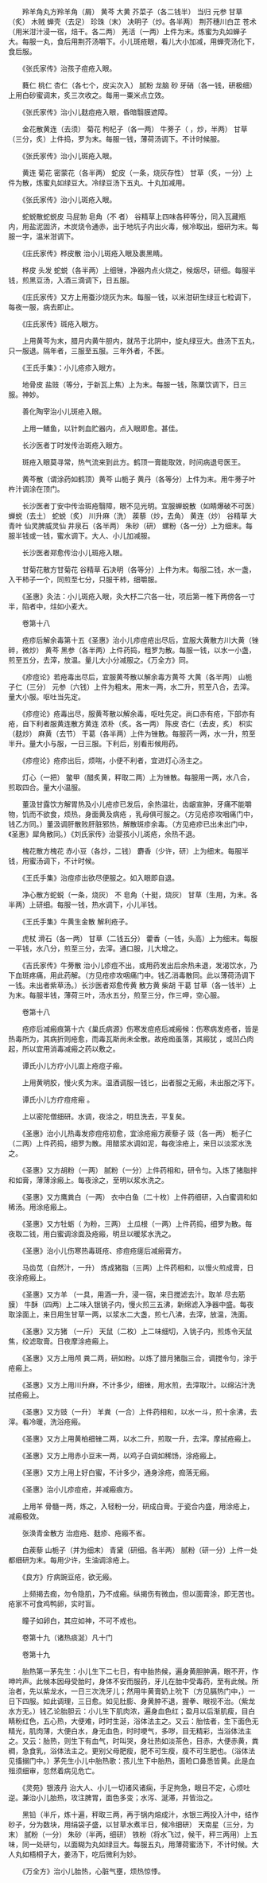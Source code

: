<!-- { "loadSidebar": true } -->
　　羚羊角丸方羚羊角（屑） 黄芩 大黄 芥菜子（各二钱半） 当归 元参 甘草（炙） 木贼 蝉壳（去足） 珍珠（末） 决明子（炒。各半两） 荆芥穗川白芷 苍术（用米泔汁浸一宿，焙干。各二两） 羌活（一两）上件为末。炼蜜为丸如蝉子大。每服一丸，食后用荆芥汤嚼下。小儿斑疮眼，看儿大小加减，用蝉壳汤化下，食后服。

　　《张氏家传》治孩子痘疮入眼。

　　蕤仁 桃仁 杏仁（各七个，皮尖次入） 腻粉 龙脑 砂 牙硝（各一钱，研极细）上用白砂蜜调末，炙三次收之。每用一粟米点立效。

　　《张氏家传》治小儿麸痘疮入眼，昏暗翳膜遮障。

　　金花散黄连（去须） 菊花 枸杞子（各一两） 牛蒡子（ ，炒，半两） 甘草（三分，炙）上件捣，罗为末。每服一钱，薄荷汤调下。不计时候服。

　　《张氏家传》治小儿斑疮入眼。

　　黄连 菊花 密蒙花（各半两） 蛇皮（一条，烧灰存性） 甘草（炙，一分）上件为散，炼蜜丸如绿豆大。冷绿豆汤下五丸、十丸加减用。

　　《张氏家传》治小儿斑疮入眼。

　　蛇蜕散蛇蜕皮 马屁勃 皂角（不 者） 谷精草上四味各秤等分，同入瓦藏瓶内，用盐泥固济，木炭烧令通赤，出于地坑子内出火毒，候冷取出，细研为末。每服一字，温米泔调下。

　　《庄氏家传》桦皮散 治小儿斑疮入眼及裹黑睛。

　　桦皮 头发 蛇蜕（各半两）上细锉，净器内点火烧之，候烟尽，研细。每服半钱，煎黑豆汤，入酒三滴调下，日五服。

　　《庄氏家传》又方上用蚕沙烧灰为末。每服一钱，以米泔研生绿豆七粒调下，每夜一服，病去即止。

　　《庄氏家传》斑疮入眼方。

　　上用黄芩为末，腊月内黄牛胆内，就吊于北阴中，旋丸绿豆大。曲汤下五丸，只一服退。隔年者，三服至五服。三年外者，不医。

　　《王氏手集》：小儿疮疹入眼方。

　　地骨皮 盐豉（等分，于新瓦上焦）上为末。每服一钱，陈粟饮调下，日三服。神妙。

　　善化陶宰治小儿斑疮入眼。

　　上用一鳝鱼，以针刺血贮器内，点入眼即愈。甚佳。

　　长沙医者丁时发传治斑疮入眼方。

　　斑疮入眼莫寻常，热气流来到此方。鹤顶一膏能取效，时间病退号医王。

　　黄芩散（谓涂药如鹤顶）黄芩 山栀子 黄丹（各等分）上件为末。用牛蒡子叶杵汁调涂在顶门。

　　长沙医者丁安中传治斑疮翳障，眼不见光明。宜服蝉蜕散（如睛爆破不可医）蝉蜕（去土） 蛇蜕（炙） 川升麻（洗） 蒺藜（炒，去角） 黄连（炒） 谷精草 大青叶 仙灵脾威灵仙 井泉石（各半两） 朱砂（研） 螺粉（各一分）上为细末。每服半钱或一钱，蜜水调下。大人、小儿加减服。

　　长沙医者郑愈传治小儿斑疮入眼。

　　甘菊花散方甘菊花 谷精草 石决明（各等分）上件为末。每服二钱，水一盏，入干柿子一个，同煎至七分，只服干柿，细嚼服。

　　《圣惠》灸法：小儿斑疮入眼，灸大杼二穴各一壮，项后第一椎下两傍各一寸半，陷者中，炷如小麦大。

　　卷第十八

　　疮疹后解余毒第十五《圣惠》治小儿疹痘疮出尽后，宜服大黄散方川大黄（锉碎，微炒） 黄芩 黑参（各半两）上件药捣，粗罗为散。每服一钱，以水一小盏，煎至五分，去滓，放温。量儿大小分减服之。《万全方》同。

　　《疹痘论》若疮毒出尽后，宜服黄芩散以解余毒方黄芩 大黄（各半两） 山栀子仁（三分） 元参（六钱）上件为粗末。用末一两，水二升，煎至八合，去滓。量大小服。呕吐当先定。

　　《疹痘论》疮毒出尽，服黄芩散以解余毒，呕吐先定。尚口赤有疮，下部亦有疮，自下利者服黄连散方黄连 浓朴（炙。各一两） 陈皮 杏仁（去皮，炙） 枳实（麸炒） 麻黄（去节） 干葛（各半两）上件为锉散。每服药一两，水一升，煎至半升。量大小与服，一日三服。下利后，别看形候用药。

　　《疹痘论》疮疹出后，烦喘，小便不利者，宜进灯心汤主之。

　　灯心（一把） 鳖甲（醋炙黄，秤取二两）上为锉散。每服用一两，水八合，煎取四合。量大小温服。

　　董汲甘露饮方解胃热及小儿疮疹已发后，余热温壮，齿龈宣肿，牙痛不能嚼物，饥而不欲食，烦热，身面黄及病疮 ，乳母俱可服之。（方见疮疹攻咽痛门中，钱乙方同。）董汲调肝散败肝脏邪热，解散斑疹余毒。（方见疮疹已出未出门中，《圣惠》犀角散同。）《刘氏家传》治婴孩小儿斑疮，余热不退。

　　槐花散方槐花 赤小豆（各炒，二钱） 麝香（少许，研）上为细末。每服半钱，用蜜汤调下，不计时候。

　　《王氏手集》治痘疹出欲尽便服之。如入眼即自退。

　　净心散方蛇蜕（一条，烧灰） 不 皂角（十挺，烧灰） 甘草（生用，为末。各半两）上研细。每服一钱，热水调下，小儿半钱。

　　《王氏手集》牛黄生金散 解利疮子。

　　虎杖 滑石（各一两） 甘草（二钱五分） 藿香（一钱，头高）上为细末。每服一平钱，水八分，煎至三分，去滓。通口服，儿大增之。

　　《吉氏家传》牛蒡散 治小儿疹痘不出，或用药发出后余热未退，发渴饮水，乃下血斑疼痛，用此药解。（方见疮疹攻咽痛门中。钱乙消毒散同。此以薄荷汤调下一钱。未出者紫草汤。）长沙医者郑愈传黄 散方黄 柴胡 干葛 甘草（各一钱半）上为末。每服半钱，薄荷三叶，汤水五分，煎至三分，作三呷，空心服。

　　卷第十八

　　疮疹后减瘢痕第十六《巢氏病源》伤寒发痘疮后减瘢候：伤寒病发疮者，皆是热毒所为，其病折则疮愈，而毒瓦斯尚未全散。故疮痂虽落，其瘢犹 ，或凹凸肉起，所以宜用消毒减瘢之药以敷之。

　　谭氏小儿方疗小儿面上疮痘子瘢。

　　上用黄明胶，慢火炙为末。温酒调服一钱匕，出者服之无瘢，未出服之泻下。

　　谭氏小儿方疗痘疮瘢 。

　　上以密陀僧细研。水调，夜涂之，明旦洗去，平复矣。

　　《圣惠》治小儿热毒发疹痘疮初愈，宜涂疮瘢方蒺藜子 豉（各一两） 栀子仁（二两）上件药捣，细罗为散。用醋浆水调如泥，每夜涂疮上，来日以淡浆水洗之。

　　《圣惠》又方胡粉（一两） 腻粉（一分）上件药相和，研令匀。入炼了猪脂拌和如膏，薄薄涂瘢上。每夜涂之，至明以浆水洗之。

　　《圣惠》又方鹰粪白（一两） 衣中白鱼（二十枚）上件药细研，入白蜜调和如稀汤。用涂疮瘢上。

　　《圣惠》又方牡蛎（ 为粉，三两） 土瓜根（一两）上件药捣，细罗为散。每夜取二钱，用白蜜调涂面及疮瘢，明旦以暖浆水洗之。

　　《圣惠》治小儿伤寒热毒斑疮、疹痘疮瘥后减瘢膏方。

　　马齿苋（自然汁，一升） 炼成猪脂（三两）上件药相和，以慢火煎成膏，日夜涂疮瘢上。

　　《圣惠》又方羊 （一具，用酒一升，浸一宿，来日搅滤去汁。取羊 尽去筋膜） 牛酥（四两）上二味入银铫子内，慢火煎三五沸，新绵滤入净器中盛。每夜取涂面上，来日用生甘草一两，以浆水二大盏，煎七八沸，去滓，放温，洗面。

　　《圣惠》又方猪 （一斤） 天鼠（二枚）上二味细切，入铫子内，煎炼令天鼠焦，绞滤取膏。日夜摩涂疮瘢上。

　　《圣惠》又方上用颅 粪二两，研如粉。以炼了腊月猪脂三合，调搅令匀，涂于疮瘢上。

　　《圣惠》又方上用川升麻，不计多少，细锉，用水煎，去滓取汁。以绵沾汁洗拭疮瘢上。

　　《圣惠》又方豉（一升） 羊粪（一合）上件药相和，以水一斗，煎十余沸，去滓。看冷暖，洗浴疮瘢。

　　《圣惠》又方上用黄柏细锉二两，以水二升，煎取一升，去滓。摩拭疮瘢上。

　　《圣惠》又方上用赤小豆末一两，以鸡子白调如稀饧，涂疮瘢上。

　　《圣惠》又方上用上好白蜜，不计多少，通身涂疮，痂落无瘢。

　　《圣惠》治小儿疹痘疮，并减瘢痕方。

　　上用羊 骨髓一两，炼之，入轻粉一分，研成白膏。于瓷合内盛，用涂疮上，减瘢极效。

　　张涣青金散方 治痘疮、麸疹、疮瘢不省。

　　白蒺藜 山栀子（并为细末） 青黛（研细。各半两） 腻粉（研一分）上件一处都细研为末。每用少许，生油调涂疮上。

　　《良方》疗病豌豆疮，欲无瘢。

　　上频揭去痂，勿令隐肌，乃不成瘢。纵揭伤有微血，但以面膏涂，即无苦也。疮家不可食鸡鸭卵，实时盲。

　　瞳子如卵白，其应如神，不可不戒也。

　　卷第十九（诸热痰涎）凡十门

　　卷第十九

　　胎热第一茅先生：小儿生下二七日，有中胎热候，遍身黄胆肿满，眼不开，作呻吟声。此候本因母受胎时，身体不安而服药，牙儿在胎中受毒药，至有此候。所治者，先以紫龙水，一日三次洗牙儿；然用牛黄膏奶上吮下（方见膈热门中，）一日下四服。如此调理，三日愈。如见肚膨、身黄肿不退，握拳、眼视不治。（紫龙水方无。）钱乙论胎胆云：小儿生下肌肉浓，遍身血色红；盈月以后渐肌瘦，目白睛粉红色，五心热，大便难，时时生涎，浴体法主之。又云：胎怯者，生下面色无精光，肌肉薄，大便白水，身无血色，时时哽气，多哕，目无精彩，当浴体法主之。又云：胎热，则生下有血气，时叫哭，身壮热如淡茶色，目赤，大便赤黄，粪稠，急食乳，浴体法主之。更别父母肥瘦，肥不可生瘦，瘦不可生肥也。（浴体法见搐搦门中。）茅先生小儿中胎热歌：孩儿生下中胎热，面睑口鼻悉皆黄。此是血殂须细审，忽然着病见危亡。

　　《灵苑》银液丹 治大人、小儿一切诸风诸痫，手足拘急，眼目不定，心烦吐逆。兼治小儿胎热，攻注脾胃，面色多变；水泻、涎滞，并皆治之。

　　黑铅（半斤，炼十遍，秤取三两，再于锅内熔成汁，水银三两投入汁中，结作砂子，分为数块，用绢袋子盛，以甘草水煮半日，候冷细研） 天南星（三分，为末） 腻粉（一分） 朱砂（半两，细研） 铁粉（将水飞过，候干，秤三两用）上五味，同一处研匀，以面糊为丸如绿豆大。每服五丸，用薄荷蜜汤下，不计时候。大人丸如梧桐子大，姜汤下，吃后微利为妙。

　　《万全方》治小儿胎热，心脏气壅，烦热惊悸。

